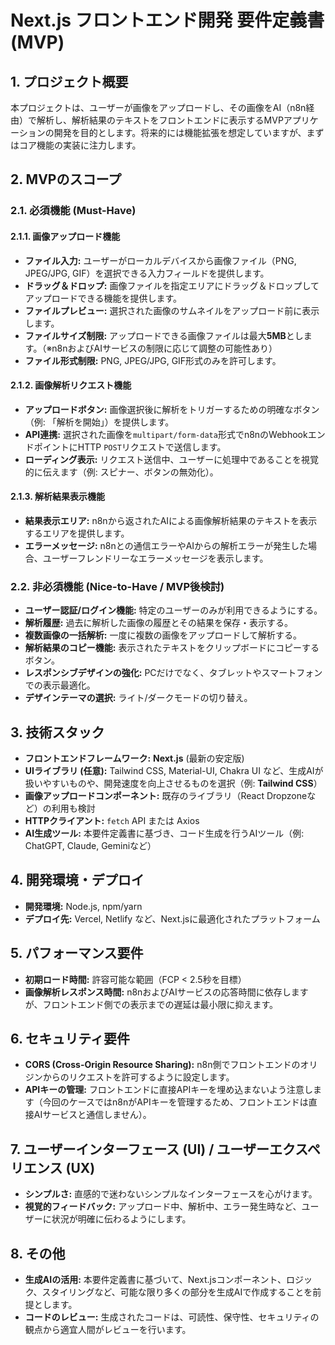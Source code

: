 # Next.js フロントエンド開発 要件定義書 (MVP)

## 1. プロジェクト概要

本プロジェクトは、ユーザーが画像をアップロードし、その画像をAI（n8n経由）で解析し、解析結果のテキストをフロントエンドに表示するMVPアプリケーションの開発を目的とします。将来的には機能拡張を想定していますが、まずはコア機能の実装に注力します。

## 2. MVPのスコープ

### 2.1. 必須機能 (Must-Have)

#### 2.1.1. 画像アップロード機能

- **ファイル入力:** ユーザーがローカルデバイスから画像ファイル（PNG, JPEG/JPG, GIF）を選択できる入力フィールドを提供します。
- **ドラッグ＆ドロップ:** 画像ファイルを指定エリアにドラッグ＆ドロップしてアップロードできる機能を提供します。
- **ファイルプレビュー:** 選択された画像のサムネイルをアップロード前に表示します。
- **ファイルサイズ制限:** アップロードできる画像ファイルは最大**5MB**とします。（※n8nおよびAIサービスの制限に応じて調整の可能性あり）
- **ファイル形式制限:** PNG, JPEG/JPG, GIF形式のみを許可します。

#### 2.1.2. 画像解析リクエスト機能

- **アップロードボタン:** 画像選択後に解析をトリガーするための明確なボタン（例: 「解析を開始」）を提供します。
- **API連携:** 選択された画像を`multipart/form-data`形式でn8nのWebhookエンドポイントにHTTP `POST`リクエストで送信します。
- **ローディング表示:** リクエスト送信中、ユーザーに処理中であることを視覚的に伝えます（例: スピナー、ボタンの無効化）。

#### 2.1.3. 解析結果表示機能

- **結果表示エリア:** n8nから返されたAIによる画像解析結果のテキストを表示するエリアを提供します。
- **エラーメッセージ:** n8nとの通信エラーやAIからの解析エラーが発生した場合、ユーザーフレンドリーなエラーメッセージを表示します。

### 2.2. 非必須機能 (Nice-to-Have / MVP後検討)

- **ユーザー認証/ログイン機能:** 特定のユーザーのみが利用できるようにする。
- **解析履歴:** 過去に解析した画像の履歴とその結果を保存・表示する。
- **複数画像の一括解析:** 一度に複数の画像をアップロードして解析する。
- **解析結果のコピー機能:** 表示されたテキストをクリップボードにコピーするボタン。
- **レスポンシブデザインの強化:** PCだけでなく、タブレットやスマートフォンでの表示最適化。
- **デザインテーマの選択:** ライト/ダークモードの切り替え。

## 3. 技術スタック

- **フロントエンドフレームワーク:** **Next.js** (最新の安定版)
- **UIライブラリ (任意):** Tailwind CSS, Material-UI, Chakra UI など、生成AIが扱いやすいものや、開発速度を向上させるものを選択（例: **Tailwind CSS**）
- **画像アップロードコンポーネント:** 既存のライブラリ（React Dropzoneなど）の利用も検討
- **HTTPクライアント:** `fetch` API または Axios
- **AI生成ツール:** 本要件定義書に基づき、コード生成を行うAIツール（例: ChatGPT, Claude, Geminiなど）

## 4. 開発環境・デプロイ

- **開発環境:** Node.js, npm/yarn
- **デプロイ先:** Vercel, Netlify など、Next.jsに最適化されたプラットフォーム

## 5. パフォーマンス要件

- **初期ロード時間:** 許容可能な範囲（FCP < 2.5秒を目標）
- **画像解析レスポンス時間:** n8nおよびAIサービスの応答時間に依存しますが、フロントエンド側での表示までの遅延は最小限に抑えます。

## 6. セキュリティ要件

- **CORS (Cross-Origin Resource Sharing):** n8n側でフロントエンドのオリジンからのリクエストを許可するように設定します。
- **APIキーの管理:** フロントエンドに直接APIキーを埋め込まないよう注意します（今回のケースではn8nがAPIキーを管理するため、フロントエンドは直接AIサービスと通信しません）。

## 7. ユーザーインターフェース (UI) / ユーザーエクスペリエンス (UX)

- **シンプルさ:** 直感的で迷わないシンプルなインターフェースを心がけます。
- **視覚的フィードバック:** アップロード中、解析中、エラー発生時など、ユーザーに状況が明確に伝わるようにします。

## 8. その他

- **生成AIの活用:** 本要件定義書に基づいて、Next.jsコンポーネント、ロジック、スタイリングなど、可能な限り多くの部分を生成AIで作成することを前提とします。
- **コードのレビュー:** 生成されたコードは、可読性、保守性、セキュリティの観点から適宜人間がレビューを行います。